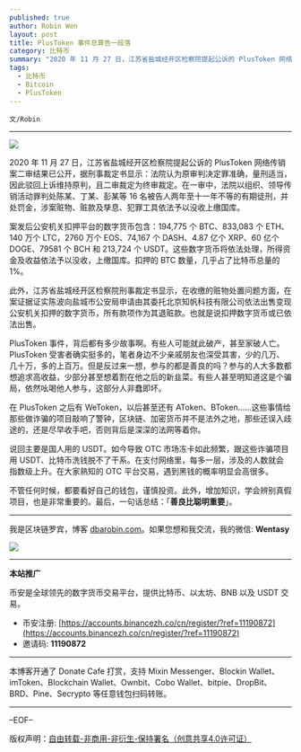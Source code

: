 ```yaml
---
published: true
author: Robin Wen
layout: post
title: PlusToken 事件总算告一段落
category: 比特币
summary: "2020 年 11 月 27 日，江苏省盐城经开区检察院提起公诉的 PlusToken 网络传销案二审结果已公开，据刑事裁定书显示：法院认为原审判决定罪准确，量刑适当，因此驳回上诉维持原判，且二审裁定为终审裁定。在一审中，法院以组织、领导传销活动罪判处陈某、丁某、彭某等 16 名被告人两年至十一年不等的有期徒刑，并处罚金，涉案赃物、赃款及孳息、犯罪工具依法予以没收上缴国库。最后，一句话总结：「善良比聪明重要」。"
tags:
  - 比特币
  - Bitcoin
  - PlusToken
---
```


`文/Robin`

***

![](https://cdn.dbarobin.com/gay59y2.png)

2020 年 11 月 27 日，江苏省盐城经开区检察院提起公诉的 PlusToken 网络传销案二审结果已公开，据刑事裁定书显示：法院认为原审判决定罪准确，量刑适当，因此驳回上诉维持原判，且二审裁定为终审裁定。在一审中，法院以组织、领导传销活动罪判处陈某、丁某、彭某等 16 名被告人两年至十一年不等的有期徒刑，并处罚金，涉案赃物、赃款及孳息、犯罪工具依法予以没收上缴国库。

案发后公安机关扣押平台的数字货币包含：194,775 个 BTC、833,083 个 ETH、140 万个 LTC，2760 万个 EOS、74,167 个 DASH、4.87 亿个 XRP、60 亿个 DOGE、79581 个 BCH 和 213,724 个 USDT。这些数字货币将依法处理，所得资金及收益依法予以没收，上缴国库。扣押的 BTC 数量，几乎占了比特币总量的 1%。

此外，江苏省盐城经开区检察院刑事裁定书显示，在收缴的赃物处置问题方面，在案证据证实陈波向盐城市公安局申请由其委托北京知帆科技有限公司依法出售变现公安机关扣押的数字货币，所有款项作为其退赃款。也就是说扣押数字货币或已依法出售。

PlusToken 事件，背后都有多少故事啊。有些人可能就此破产，甚至家破人亡。PlusToken 受害者确实挺多的，笔者身边不少亲戚朋友也深受其害，少的几万、几十万，多的上百万。但是反过来一想，参与的都是善良的吗？参与的人大多数都想追求高收益，少部分甚至想着割在他之后的新韭菜。有些人甚至明知道这是个骗局，依然吆喝他人参与，这部分人非蠢即坏。

在 PlusToken 之后有 WeToken，以后甚至还有 AToken、BToken……这些事情给那些做诈骗的项目敲响了警钟，区块链、加密货币并不是法外之地，那些还误入歧途的，还是尽早收手吧，否则背后是深深的法网等着你。

说回主要是国人用的 USDT。如今导致 OTC 市场冻卡如此频繁，跟这些诈骗项目用 USDT、比特币洗钱脱不了干系。在支付网络里，每多一层，涉及的人数就会指数级上升。在大家熟知的 OTC 平台交易，遇到黑钱的概率明显会高很多。

不管任何时候，都要看好自己的钱包，谨慎投资。此外，增加知识，学会辨别真假项目，也是非常重要的。最后，一句话总结：「**善良比聪明重要**」。

***

我是区块链罗宾，博客 [dbarobin.com](https://dbarobin.com/)。如果您想和我交流，我的微信: **Wentasy**

![](https://cdn.dbarobin.com/v4yywe2.png)

***

**本站推广**

币安是全球领先的数字货币交易平台，提供比特币、以太坊、BNB 以及 USDT 交易。

* 币安注册: [https://accounts.binancezh.co/cn/register/?ref=11190872](https://accounts.binancezh.co/cn/register/?ref=11190872)
* 邀请码: **11190872**

***

本博客开通了 Donate Cafe 打赏，支持 Mixin Messenger、Blockin Wallet、imToken、Blockchain Wallet、Ownbit、Cobo Wallet、bitpie、DropBit、BRD、Pine、Secrypto 等任意钱包扫码转账。

<center>
    <div class="--donate-button"
         data-button-id="f8b9df0d-af9a-460d-8258-d3f435445075"
    ></div>
</center>

***

–EOF–

版权声明：[自由转载-非商用-非衍生-保持署名（创意共享4.0许可证）](http://creativecommons.org/licenses/by-nc-nd/4.0/deed.zh)